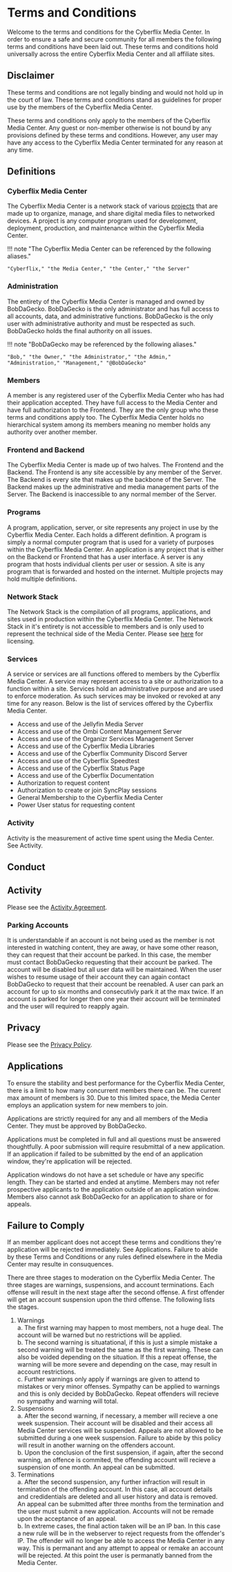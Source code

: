 # Terms and Conditions
Welcome to the terms and conditions for the Cyberflix Media Center. In order to ensure a safe and secure community for all members the following terms and conditions have been laid out. These terms and conditions hold universally across the entire Cyberflix Media Center and all affiliate sites.

## Disclaimer
These terms and conditions are not legally binding and would not hold up in the court of law. These terms and conditions stand as guidelines for proper use by the members of the Cyberflix Media Center.

These terms and conditions only apply to the members of the Cyberflix Media Center. Any guest or non-member otherwise is not bound by any provisions defined by these terms and conditions. However, any user may have any access to the Cyberflix Media Center terminated for any reason at any time.

## Definitions
### Cyberflix Media Center
The Cyberflix Media Center is a network stack of various [projects](https://docs.cyberflix.io/about/license/#included-projects) that are made up to organize, manage, and share digital media files to networked devices. A project is any computer program used for development, deployment, production, and maintenance within the Cyberflix Media Center.
  
!!! note "The Cyberflix Media Center can be referenced by the following aliases."

    "Cyberflix," "the Media Center," "the Center," "the Server"

### Administration
The entirety of the Cyberflix Media Center is managed and owned by BobDaGecko. BobDaGecko is the only administrator and has full access to all accounts, data, and administrative functions. BobDaGecko is the only user with administrative authority and must be respected as such. BobDaGecko holds the final authority on all issues.

!!! note "BobDaGecko may be referenced by the following aliases."

    "Bob," "the Owner," "the Administrator," "the Admin," "Administration," "Management," "@BobDaGecko"

### Members
A member is any registered user of the Cyberflix Media Center who has had their application accepted. They have full access to the Media Center and have full authorization to the Frontend. They are the only group who these terms and conditions apply too. The Cyberflix Media Center holds no hierarchical system among its members meaning no member holds any authority over another member.

### Frontend and Backend
The Cyberflix Media Center is made up of two halves. The Frontend and the Backend. The Frontend is any site accessible by any member of the Server. The Backend is every site that makes up the backbone of the Server. The Backend makes up the administrative and media management parts of the Server. The Backend is inaccessible to any normal member of the Server.

### Programs
A program, application, server, or site represents any project in use by the Cyberflix Media Center. Each holds a different definition. A program is simply a normal computer program that is used for a variety of purposes within the Cyberflix Media Center. An application is any project that is either on the Backend or Frontend that has a user interface. A server is any program that hosts individual clients per user or session. A site is any program that is forwarded and hosted on the internet. Multiple projects may hold multiple definitions.

### Network Stack
The Network Stack is the compilation of all programs, applications, and sites used in production within the Cyberflix Media Center. The Network Stack in it's entirety is not accessible to members and is only used to represent the technical side of the Media Center. Please see [here](https://docs.cyberflix.io/about/license/) for licensing.

### Services
A service or services are all functions offered to members by the Cyberflix Media Center. A service may represent access to a site or authorization to a function within a site. Services hold an administrative purpose and are used to enforce moderation. As such services may be invoked or revoked at any time for any reason. Below is the list of services offered by the Cyberflix Media Center.

 - Access and use of the Jellyfin Media Server
 - Access and use of the Ombi Content Management Server
 - Access and use of the Organizr Services Management Server
 - Access and use of the Cyberflix Media Libraries
 - Access and use of the Cyberflix Community Discord Server
 - Access and use of the Cyberflix Speedtest
 - Access and use of the Cyberflix Status Page
 - Access and use of the Cyberflix Documentation
 - Authorization to request content
 - Authorization to create or join SyncPlay sessions
 - General Membership to the Cyberflix Media Center
 - Power User status for requesting content

### Activity
Activity is the measurement of active time spent using the Media Center. See Activity.

## Conduct

## Activity
Please see the [Activity Agreement](https://docs.cyberflix.io/about/activity-agreement/).

### Parking Accounts
It is understandable if an account is not being used as the member is not interested in watching content, they are away, or have some other reason, they can request that their account be parked. In this case, the member must contact BobDaGecko requesting that their account be parked. The account will be disabled but all user data will be maintained. When the user wishes to resume usage of their account they can again contact BobDaGecko to request that their account be reenabled. A user can park an account for up to six months and consecutivly park it at the max twice. If an account is parked for longer then one year their account will be terminated and the user will required to reapply again.

## Privacy

Please see the [Privacy Policy](https://docs.cyberflix.io/about/privacy-policy/).

## Applications
To ensure the stability and best performance for the Cyberflix Media Center, there is a limit to how many concurrent members there can be. The current max amount of members is 30. Due to this limited space, the Media Center employs an application system for new members to join.

Applications are strictly required for any and all members of the Media Center. They must be approved by BobDaGecko.

Applications must be completed in full and all questions must be answered thoughtfully. A poor submission will require resubmittal of a new application. If an application if failed to be submitted by the end of an application window, they're application will be rejected.

Application windows do not have a set schedule or have any specific length. They can be started and ended at anytime. Members may not refer prospective applicants to the application outside of an application window. Members also cannot ask BobDaGecko for an application to share or for appeals.

## Failure to Comply
If an member applicant does not accept these terms and conditions they're application will be rejected immediately. See Applications. Failure to abide by these Terms and Conditions or any rules defined elsewhere in the Media Center may resulte in consuquences.

There are three stages to moderation on the Cyberflix Media Center. The three stages are warnings, suspensions, and account terminations. Each offense will result in the next stage after the second offense. A first offender will get an account suspension upon the third offense. The following lists the stages.

 1. Warnings   
      a. The first warning may happen to most members, not a huge deal. The account will be warned but no restrictions will be applied.  
      b. The second warning is situatational, if this is just a simple mistake a second warning will be treated the same as the first warning. These can also be voided depending on the situation. If this a repeat offense, the warning will be more severe and depending on the case, may result in account restrictions.  
      c. Further warnings only apply if warnings are given to attend to mistakes or very minor offenses. Sympathy can be applied to warnings and this is only decided by BobDaGecko. Repeat offenders will recieve no sympathy and warning will total.
 2. Suspensions  
      a. After the second warning, if necessary, a member will recieve a one week suspension. Their account will be disabled and their access all Media Center services will be suspended. Appeals are not allowed to be submitted during a one week suspension. Failure to abide by this policy will result in another warning on the offenders account.  
      b. Upon the conclusion of the first suspension, if again, after the second warning, an offence is commited, the offending account will recieve a suspension of one month. An appeal can be submitted.
 3. Terminations  
      a. After the second suspension, any further infraction will result in termination of the offending account. In this case, all account details and credidentials are deleted and all user history and data is removed. An appeal can be submitted after three months from the termination and the user must submit a new application. Accounts will not be remade upon the acceptance of an appeal.  
      b. In extreme cases, the final action taken will be an IP ban. In this case a new rule will be in the webserver to reject requests from the offender's IP. The offender will no longer be able to access the Media Center in any way. This is permanant and any attempt to appeal or remake an account will be rejected. At this point the user is permanatly banned from the Media Center.
